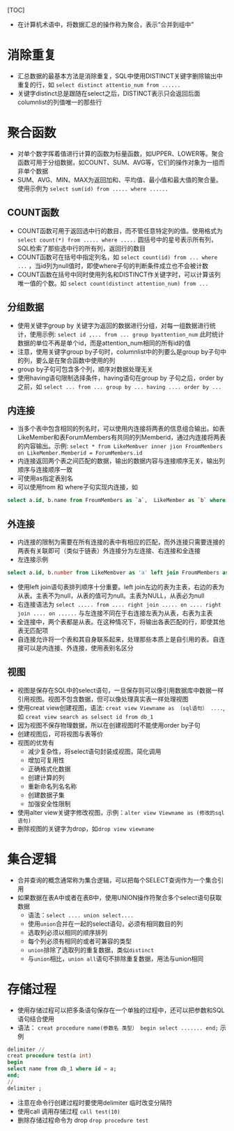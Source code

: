 [TOC]
- 在计算机术语中，将数据汇总的操作称为聚合，表示“合并到组中”
# 消除重复
-  汇总数据的最基本方法是消除重复，SQL中使用DISTINCT关键字删除输出中重复的行，如
  `select distinct attentio_num from ......`
-  关键字distinct总是跟随在select之后，DISTINCT表示只会返回后面columnlist的列值唯一的那些行

# 聚合函数
-  对单个数字挥着值进行计算的函数为标量函数，如UPPER、LOWER等。聚合函数可用于分组数据，如COUNT、SUM、AVG等，它们的操作对象为一组而非单个数据
-  SUM、AVG、MIN、MAX为返回加和、平均值、最小值和最大值的聚合量。使用示例为
  `select sum(id) from ..... where ......`
## COUNT函数
- COUNT函数可用于返回选中行的数目，而不管任意特定列的值。使用格式为
  `select count(*) from ..... where .....`
  圆括号中的星号表示所有列，SQL检索了那些选中行的所有列，返回行的数目
- COUNT函数可在括号中指定列名，如 `select count(id) from ... where ...` ，当id列为null值时，即使where子句的判断条件成立也不会被计数
- COUNT函数在括号中同时使用列名和DISTINCT作关键字时，可以计算该列唯一值的个数。如 
  `select count(distinct attention_num) from ...`
## 分组数据
- 使用关键字group by 关键字为返回的数据进行分组，对每一组数据进行统计，使用示例:
  `select id ,... from ... group byattention_num`
  此时统计数据的单位不再是单个id，而是attention_num相同的所有id的值
- 注意，使用关键字group by子句时，columnlist中的列要么是group by子句中的列，要么是在聚合函数中使用的列
- group by子句可包含多个列，顺序对数据处理无关
- 使用having语句限制选择条件，having语句在group by 子句之后，order by之前，如
  `select ... from ... group by ... having .... order by ...`
## 内连接
- 当多个表中包含相同的列名时，可以使用内连接将两表的信息组合输出。如表LikeMember和表ForumMembers有共同的列Memberid，通过内连接将两表的内容输出。示例:
  `select * from LikeMembver inner jion FroumMembers on LikeMember.Memberid = ForumMembers.id`
- 内连接返回两个表之间匹配的数据，输出的数据内容与连接顺序无关，输出列顺序与连接顺序一致
- 可使用as指定表别名
- 可以使用from 和 where子句实现内连接，如
```sql
select a.id, b.name from FroumMembers as `a`,  LikeMember as `b` where a.id = b.id;
```
## 外连接
- 内连接的限制为需要在所有连接的表中有相应的匹配，而外连接只需要连接的两表有关联即可（类似于链表）外连接分为左连接、右连接和全连接
- 左连接示例
```sql
select a.id, b.number from LikeMembver as 'a' left join FroumMembers as 'b' on a.id == b.id
```
- 使用left join语句表排列顺序十分重要。left join左边的表为主表，右边的表为从表。主表不为null，从表的值可为null。主表为NULL，从表必为null
- 右连接语法为
  `select ..... from .... right join ..... on .... right join .... on ......`
  与左连接不同在于右连接左表为从表，右表为主表
- 全连接中，两个表都是从表。在这种情况下，将输出各表匹配的行，即使其他表无匹配项
- 自连接允许将一个表和其自身联系起来，处理那些本质上是自引用的表。自连接可以是内连接、外连接，使用表别名区分
## 视图
- 视图是保存在SQL中的select语句，一旦保存则可以像引用数据库中数据一样引用视图。视图不包含数据，但可以像处理真实表一样处理视图
- 使用creat view创建视图，语法: `creat view Viewname as （sql语句） ....`,如
  `creat view search as selsect id from db_1`
- 因为视图不保存物理数据，所以在创建视图时不能使用order by子句
- 创建视图后，可将视图与表等价
- 视图的优势有
  - 减少复杂性，将select语句封装成视图，简化调用
  - 增加可复用性
  - 正确格式化数据
  - 创建计算的列
  - 重新命名列名名称
  - 创建数据子集
  - 加强安全性限制
- 使用alter view关键字修改视图，示例：`alter view Viewname as (修改的sql语句)`
- 删除视图的关键字为drop，如`drop view viewname`

# 集合逻辑
- 合并查询的概念通常称为集合逻辑，可以把每个SELECT查询作为一个集合引用
- 如果数据在表A中或者在表B中，使用UNION操作符聚合多个select语句获取数据
  - 语法：`select .... union select....`
  - 使用`union`合并在一起的select语句，必须有相同数目的列
  - 选取列必须以相同的顺序排列
  - 每个列必须有相同的或者可兼容的类型
  - `union`排除了选取列的重复数据，类似`distinct`
  - 与`union`相比，`union all`语句不排除重复数据，用法与union相同

# 存储过程
-  使用存储过程可以把多条语句保存在一个单独的过程中，还可以把参数和SQL语句结合使用
-  语法： `creat procedure name(参数名 类型） begin select ....... end;`
  示例
```sql
delimiter //
creat procedure test(a int)
begin
select name from db_1 where id = a;
end;
//
delimiter ;
```
- 注意在命令行创建过程时要使用delimiter 临时改变分隔符
- 使用call 调用存储过程 `call test(10)`
- 删除存储过程命令为 drop `drop procedure test`

